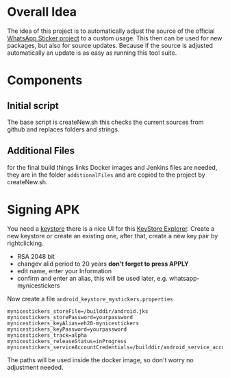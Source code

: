 # Overall Idea
The idea of this project is to automatically adjust the source of the official [WhatsApp Sticker project](https://github.com/WhatsApp/stickers/|) to a custom usage. This then can be used for new packages, but also for source updates.
Because if the source is adjusted automatically an update is as easy as running this tool suite.

# Components
## Initial script
The base script is createNew.sh this checks the current sources from github and replaces folders and strings.

## Additional Files
for the final build things links Docker images and Jenkins files are needed, they are in the folder `additionalFiles` and are copied to the project by createNew.sh.

# Signing APK
You need a [keystore](https://docs.oracle.com/cd/E19509-01/820-3503/ggfen/index.html) there is a nice UI for this [ KeyStore Explorer](https://keystore-explorer.org/).
Create a new keystore or create an existing one, after that, create a new key pair by rightclicking.
* RSA 2048 bit
* changev alid period to 20 years **don't forget to press APPLY**
* edit name, enter your Information
* confirm and enter an alias, this will be used later, e.g. whatsapp-mynicestickers

Now create a file `android_keystore_mystickers.properties`
```properties
mynicestickers_storeFile=/builddir/android.jks
mynicestickers_storePassword=yourpassword
mynicestickers_keyAlias=eh20-mynicestickers
mynicestickers_keyPassword=yourpassword
mynicestickers_track=alpha
mynicestickers_releaseStatus=inProgress
mynicestickers_serviceAccountCredentials=/builddir/android_service_account.json
```
The paths will be used inside the docker image, so don't worry no adjustment needed.
